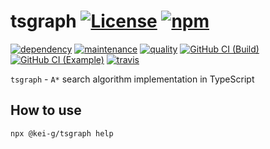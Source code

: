 # tsgraph [![License][license-image]][license-url] [![npm][npm-image]][npm-url]

[![dependency][depencency-image]][dependency-url] [![maintenance][maintenance-image]][npmsio-url] [![quality][quality-image]][npmsio-url] [![GitHub CI (Build)][github-build-image]][github-build-url] [![GitHub CI (Example)][github-example-image]][github-example-url] [![travis][travis-image]][travis-url]

`tsgraph` - `A*` search algorithm implementation in TypeScript

## How to use

```shell
npx @kei-g/tsgraph help
```

[depencency-image]:https://img.shields.io/librariesio/release/npm/@kei-g/tsgraph?logo=nodedotjs
[dependency-url]:https://npmjs.com/package/@kei-g/tsgraph?activeTab=dependencies
[github-build-image]:https://github.com/kei-g/tsgraph/actions/workflows/build.yml/badge.svg
[github-build-url]:https://github.com/kei-g/tsgraph/actions/workflows/build.yml
[github-example-image]:https://github.com/kei-g/tsgraph/actions/workflows/example.yml/badge.svg
[github-example-url]:https://github.com/kei-g/tsgraph/actions/workflows/example.yml
[github-url]:https://github.com/kei-g/tsgraph
[license-image]:https://img.shields.io/github/license/kei-g/tsgraph
[license-url]:https://opensource.org/licenses/BSD-3-Clause
[maintenance-image]:https://img.shields.io/npms-io/maintenance-score/@kei-g/tsgraph?logo=npm
[npm-image]:https://img.shields.io/npm/v/@kei-g/tsgraph?logo=npm
[npm-url]:https://npmjs.com/@kei-g/tsgraph
[npmsio-url]:https://npms.io/search?q=%40kei-g%2Ftsgraph
[quality-image]:https://img.shields.io/npms-io/quality-score/@kei-g/tsgraph?logo=npm
[travis-image]:https://img.shields.io/travis/com/kei-g/tsgraph/main.svg?logo=travis
[travis-url]:https://app.travis-ci.com/kei-g/tsgraph
